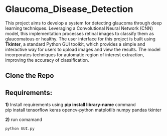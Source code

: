 # Glaucoma_Disease_Detection

This project aims to develop a system for detecting glaucoma through deep learning techniques. Leveraging a Convolutional Neural Network (CNN) model, this implementation processes retinal images to classify them as glaucomatous or healthy. The user interface for this project is built using **Tkinter**, a standard Python GUI toolkit, which provides a simple and interactive way for users to upload images and view the results. The model incorporates techniques for automatic region of interest extraction, improving the accuracy of classification.  
## Clone the Repo
## Requirements: 
**1)** Install requirements using **pip install library-name** command  
pip install tensorflow keras opencv-python matplotlib numpy pandas tkinter

**2)** run comamand  

`python GUI.py`


